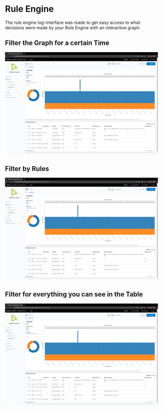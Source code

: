 # Rule Engine

The rule engine log-interface was made to get easy access to what decisions were made by your Rule Engine with an interactive graph.&#x20;

## Filter the Graph for a certain Time

![](../../.gitbook/assets/rule-engine-timeFilter.gif)

## Filter by Rules

![](<../../.gitbook/assets/rule-engine-ruleFilter (1).gif>)

## Filter for everything you can see in the Table

![](../../.gitbook/assets/rule-engine-anyFilter.gif)

